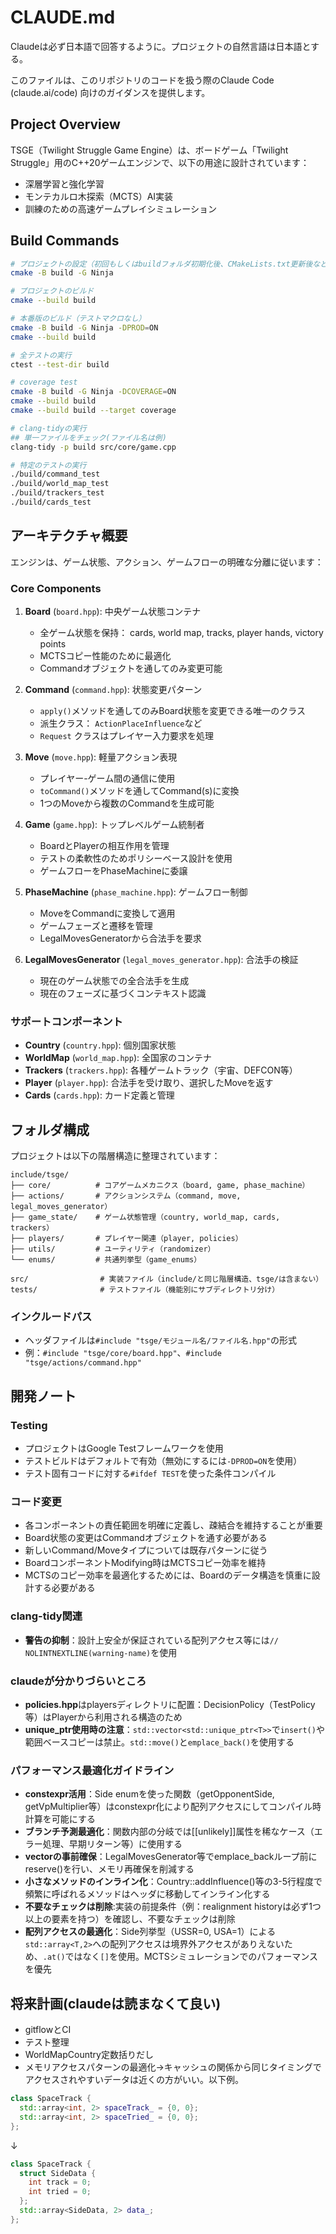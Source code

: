 # CLAUDE.md
Claudeは必ず日本語で回答するように。プロジェクトの自然言語は日本語とする。

このファイルは、このリポジトリのコードを扱う際のClaude Code (claude.ai/code) 向けのガイダンスを提供します。

## Project Overview

TSGE（Twilight Struggle Game Engine）は、ボードゲーム「Twilight Struggle」用のC++20ゲームエンジンで、以下の用途に設計されています：

- 深層学習と強化学習
- モンテカルロ木探索（MCTS）AI実装
- 訓練のための高速ゲームプレイシミュレーション

## Build Commands

```bash
# プロジェクトの設定（初回もしくはbuildフォルダ初期化後、CMakeLists.txt更新後など）
cmake -B build -G Ninja

# プロジェクトのビルド
cmake --build build

# 本番版のビルド（テストマクロなし）
cmake -B build -G Ninja -DPROD=ON
cmake --build build

# 全テストの実行
ctest --test-dir build

# coverage test
cmake -B build -G Ninja -DCOVERAGE=ON
cmake --build build
cmake --build build --target coverage

# clang-tidyの実行
## 単一ファイルをチェック(ファイル名は例)
clang-tidy -p build src/core/game.cpp

# 特定のテストの実行
./build/command_test
./build/world_map_test
./build/trackers_test
./build/cards_test
```

## アーキテクチャ概要

エンジンは、ゲーム状態、アクション、ゲームフローの明確な分離に従います：

### Core Components

1. **Board** (`board.hpp`): 中央ゲーム状態コンテナ
   - 全ゲーム状態を保持： cards, world map, tracks, player hands, victory points
   - MCTSコピー性能のために最適化
   - Commandオブジェクトを通してのみ変更可能

2. **Command** (`command.hpp`): 状態変更パターン
   - `apply()`メソッドを通してのみBoard状態を変更できる唯一のクラス
   - 派生クラス： `ActionPlaceInfluence`など
   - `Request` クラスはプレイヤー入力要求を処理

3. **Move** (`move.hpp`): 軽量アクション表現
   - プレイヤー-ゲーム間の通信に使用
   - `toCommand()`メソッドを通してCommand(s)に変換
   - 1つのMoveから複数のCommandを生成可能

4. **Game** (`game.hpp`): トップレベルゲーム統制者
   - BoardとPlayerの相互作用を管理
   - テストの柔軟性のためポリシーベース設計を使用
   - ゲームフローをPhaseMachineに委譲

5. **PhaseMachine** (`phase_machine.hpp`): ゲームフロー制御
   - MoveをCommandに変換して適用
   - ゲームフェーズと遷移を管理
   - LegalMovesGeneratorから合法手を要求

6. **LegalMovesGenerator** (`legal_moves_generator.hpp`): 合法手の検証
   - 現在のゲーム状態での全合法手を生成
   - 現在のフェーズに基づくコンテキスト認識

### サポートコンポーネント

- **Country** (`country.hpp`): 個別国家状態
- **WorldMap** (`world_map.hpp`): 全国家のコンテナ
- **Trackers** (`trackers.hpp`): 各種ゲームトラック（宇宙、DEFCON等）
- **Player** (`player.hpp`): 合法手を受け取り、選択したMoveを返す
- **Cards** (`cards.hpp`): カード定義と管理

## フォルダ構成

プロジェクトは以下の階層構造に整理されています：

```
include/tsge/
├── core/          # コアゲームメカニクス（board, game, phase_machine）
├── actions/       # アクションシステム（command, move, legal_moves_generator）
├── game_state/    # ゲーム状態管理（country, world_map, cards, trackers）
├── players/       # プレイヤー関連（player, policies）
├── utils/         # ユーティリティ（randomizer）
└── enums/         # 共通列挙型（game_enums）

src/                # 実装ファイル（include/と同じ階層構造、tsge/は含まない）
tests/              # テストファイル（機能別にサブディレクトリ分け）
```

### インクルードパス
- ヘッダファイルは`#include "tsge/モジュール名/ファイル名.hpp"`の形式
- 例：`#include "tsge/core/board.hpp"`、`#include "tsge/actions/command.hpp"`

## 開発ノート

### Testing
- プロジェクトはGoogle Testフレームワークを使用
- テストビルドはデフォルトで有効（無効にするには`-DPROD=ON`を使用）
- テスト固有コードに対する`#ifdef TEST`を使った条件コンパイル

### コード変更
- 各コンポーネントの責任範囲を明確に定義し、疎結合を維持することが重要
- Board状態の変更はCommandオブジェクトを通す必要がある
- 新しいCommand/Moveタイプについては既存パターンに従う
- BoardコンポーネントModifying時はMCTSコピー効率を維持
- MCTSのコピー効率を最適化するためには、Boardのデータ構造を慎重に設計する必要がある

### clang-tidy関連
- **警告の抑制**：設計上安全が保証されている配列アクセス等には`// NOLINTNEXTLINE(warning-name)`を使用

### claudeが分かりづらいところ
- **policies.hpp**はplayersディレクトリに配置：DecisionPolicy（TestPolicy等）はPlayerから利用される構造のため
- **unique_ptr使用時の注意**：`std::vector<std::unique_ptr<T>>`で`insert()`や範囲ベースコピーは禁止。`std::move()`と`emplace_back()`を使用する

### パフォーマンス最適化ガイドライン
- **constexpr活用**：Side enumを使った関数（getOpponentSide, getVpMultiplier等）はconstexpr化により配列アクセスにしてコンパイル時計算を可能にする
- **ブランチ予測最適化**：関数内部の分岐では[[unlikely]]属性を稀なケース（エラー処理、早期リターン等）に使用する
- **vectorの事前確保**：LegalMovesGenerator等でemplace_backループ前にreserve()を行い、メモリ再確保を削減する
- **小さなメソッドのインライン化**：Country::addInfluence()等の3-5行程度で頻繁に呼ばれるメソッドはヘッダに移動してインライン化する
- **不要なチェックは削除**:実装の前提条件（例：realignment historyは必ず1つ以上の要素を持つ）を確認し、不要なチェックは削除
- **配列アクセスの最適化**：Side列挙型（USSR=0, USA=1）による`std::array<T,2>`への配列アクセスは境界外アクセスがありえないため、`.at()`ではなく`[]`を使用。MCTSシミュレーションでのパフォーマンスを優先

## 将来計画(claudeは読まなくて良い)
- gitflowとCI
- テスト整理
- WorldMapCountry定数括りだし
- メモリアクセスパターンの最適化→キャッシュの関係から同じタイミングでアクセスされやすいデータは近くの方がいい。以下例。
```cpp
class SpaceTrack {
  std::array<int, 2> spaceTrack_ = {0, 0};
  std::array<int, 2> spaceTried_ = {0, 0};
};
```
↓
```cpp
class SpaceTrack {
  struct SideData {
    int track = 0;
    int tried = 0;
  };
  std::array<SideData, 2> data_;
};
```